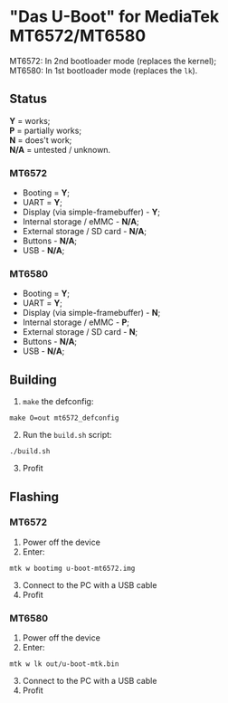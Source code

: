 # "Das U-Boot" for MediaTek MT6572/MT6580
MT6572: In 2nd bootloader mode (replaces the kernel);\
MT6580: In 1st bootloader mode (replaces the `lk`).

## Status
**Y** = works;\
**P** = partially works;\
**N** = does't work;\
**N/A** = untested / unknown.

### MT6572
* Booting = **Y**;
* UART = **Y**;
* Display (via simple-framebuffer) - **Y**;
* Internal storage / eMMC - **N/A**;
* External storage / SD card - **N/A**;
* Buttons - **N/A**;
* USB - **N/A**;

### MT6580
* Booting = **Y**;
* UART = **Y**;
* Display (via simple-framebuffer) - **N**;
* Internal storage / eMMC - **P**;
* External storage / SD card - **N**;
* Buttons - **N/A**;
* USB - **N/A**;

## Building
1. `make` the defconfig:
```
make O=out mt6572_defconfig
```
2. Run the `build.sh` script:
```
./build.sh
```

3. Profit

## Flashing
### MT6572
1. Power off the device
2. Enter:
```
mtk w bootimg u-boot-mt6572.img
```
3. Connect to the PC with a USB cable
4. Profit

### MT6580
1. Power off the device
2. Enter:
```
mtk w lk out/u-boot-mtk.bin
```
3. Connect to the PC with a USB cable
4. Profit
